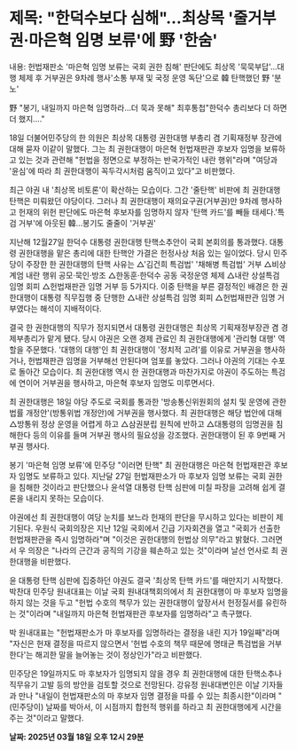 # **제목: "한덕수보다 심해"…최상목 '줄거부권·마은혁 임명 보류'에 野 '한숨'**

  내용: 헌법재판소 '마은혁 임명 보류는 국회 권한 침해' 판단에도
최상목 '묵묵부답'…대행 체제 후 거부권은 9차례 행사'소통 부재 및 국정 운영 독단'으로 韓 탄핵했던 野 '분노'

野 "봉기, 내일까지 마은혁 임명하라…더 묵과 못해" 최후통첩"한덕수 총리보다 더 하면 더 했지…."

18일 더불어민주당의 한 의원은 최상목 대통령 권한대행 부총리 겸 기획재정부 장관에 대해 묻자 이같이 말했다. 
그는 최 권한대행이 마은혁 헌법재판관 후보자 임명을 보류하고 있는 것과 관련해 "헌법을 정면으로 부정하는 반국가적인 내란 행위"라며 "여당과 '윤심'에 따라 최 권한대행이 꼭두각시처럼 움직이고 있다"고 비판했다. 

최근 야권 내 '최상목 비토론'이 확산하는 모습이다. 그간 '줄탄핵' 비판에 최 권한대행 탄핵은 미뤄왔던 야당이다. 그러나 최 권한대행이 재의요구권(거부권)만 9차례 행사하고 헌재의 위헌 판단에도 마은혁 후보자를 임명하지 않자 '탄핵 카드'를 빼들 태세다.'특검 거부'에 아웃된 韓…봉기도 줄줄이 '거부권'

지난해 12월27일 한덕수 대통령 권한대행 탄핵소추안이 국회 본회의를 통과했다. 대통령 권한대행을 맡은 총리에 대한 탄핵안 가결은 헌정사상 처음 있는 일이었다. 
당시 민주당이 주장한 한 권한대행의 탄핵 사유는 △'김건희 특검법' '채해병 특검법' 거부 △비상계엄 내란 행위 공모·묵인·방조 △한동훈·한덕수 공동 국정운영 체제 △내란 상설특검 임명 회피 △헌법재판관 임명 거부 등 5가지다. 
이중 탄핵을 부른 결정적인 배경은 한 권한대행이 대통령 직무집행 중 단행한 △내란 상설특검 임명 회피 △헌법재판관 임명 거부였다는 해석이 지배적이다.

결국 한 권한대행의 직무가 정지되면서 대통령 권한대행은 최상목 기획재정부장관 겸 경제부총리가 맡게 됐다. 
당시 야권은 오랜 경제 관료인 최 권한대행에게 '관리형 대행' 역할을 주문했다. '대행의 대행'인 최 권한대행이 '정치적 고려'를 이유로 거부권을 행사하거나, 헌법재판관 임명을 거부해선 안된다며 엄포를 놓았다. 
그러나 야권의 기대는 수포로 돌아간 모습이다. 최 권한대행 역시 한 권한대행과 마찬가지로 야권이 주도하는 특검에 연이어 거부권을 행사하고, 마은혁 후보자 임명도 미루면서다.

최 권한대행은 18일 야당 주도로 국회를 통과한 '방송통신위원회의 설치 및 운영에 관한 법률 개정안'(방통위법 개정안)에 거부권을 행사했다. 
최 권한대행은 해당 법안에 대해 △방통위 정상 운영을 어렵게 하고 △삼권분립 원칙에 반하고 △대통령의 임명권을 침해한다 등의 이유를 들며 거부권 행사의 필요성을 강조했다. 
권한대행이 된 후 9번째 거부권 행사다.

봉기 '마은혁 임명 보류'에 민주당 "이러면 탄핵"
최 권한대행은 마은혁 헌법재판관 후보자 임명도 보류하고 있다. 
지난달 27일 헌법재판소가 마 후보자 임명 보류는 국회 권한을 침해한 것이라고 판단했으나 윤석열 대통령 탄핵 심판에 미칠 파장을 고려해 쉽게 결론을 내리지 못하는 모습이다.

야권에선 최 권한대행이 여당 눈치를 보느라 헌재의 판단을 무시하고 있다는 비판이 제기된다. 
우원식 국회의장은 지난 12일 국회에서 긴급 기자회견을 열고 "국회가 선출한 헌법재판관을 즉시 임명하라"며 "이것은 권한대행의 헌법상 의무"라고 밝혔다. 
그러면서 우 의장은 "나라의 근간과 공직의 기강을 훼손하고 있는 것"이라며 날선 언사로 최 권한대행을 비판했다.

윤 대통령 탄핵 심판에 집중하던 야권도 결국 '최상목 탄핵 카드'를 매만지기 시작했다. 
박찬대 민주당 원내대표는 이날 국회 원내대책회의에서 최 권한대행이 마 후보자 임명을 하지 않는 것을 두고 "헌법 수호의 책무가 있는 권한대행이 앞장서서 헌정질서를 유린하는 것"이라며 "내일까지 마은혁 헌법재판관 후보자를 임명하라"고 촉구했다.

박 원내대표는 "헌법재판소가 마 후보자를 임명하라는 결정을 내린 지가 19일째"라며 "자신은 헌재 결정을 따르지 않으면서 '헌법 수호의 책무 때문에 명태균 특검법을 거부한다'는 해괴한 말을 늘어놓는 것이 정상인가"라고 비판했다. 

민주당은 19일까지도 마 후보자가 임명되지 않을 경우 최 권한대행에 대한 탄핵소추나 직무유기 고발 등의 방안을 검토할 것으로 전망된다. 
강유정 원내대변인은 이날 기자들과 만나 "내일이 헌법재판소의 마 후보자 임명 결정을 따를 수 있는 최종시한"이라며 "(민주당이) 날짜를 박아서, 이 시점까지 합헌적 행위를 하라고 최 권한대행에게 시간을 주는 것"이라고 말했다.

  **날짜: 2025년 03월 18일 오후 12시 29분**